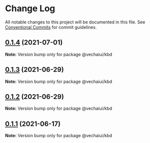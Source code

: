 # Change Log

All notable changes to this project will be documented in this file.
See [Conventional Commits](https://conventionalcommits.org) for commit guidelines.

## [0.1.4](https://github.com/vechai/vechaiui/compare/@vechaiui/kbd@0.1.3...@vechaiui/kbd@0.1.4) (2021-07-01)

**Note:** Version bump only for package @vechaiui/kbd





## [0.1.3](https://github.com/vechai/vechaiui/compare/@vechaiui/kbd@0.1.2...@vechaiui/kbd@0.1.3) (2021-06-29)

**Note:** Version bump only for package @vechaiui/kbd





## [0.1.2](https://github.com/vechai/vechaiui/compare/@vechaiui/kbd@0.1.1...@vechaiui/kbd@0.1.2) (2021-06-29)

**Note:** Version bump only for package @vechaiui/kbd





## [0.1.1](https://github.com/vechai/vechaiui/compare/@vechaiui/kbd@0.1.0...@vechaiui/kbd@0.1.1) (2021-06-17)

**Note:** Version bump only for package @vechaiui/kbd
